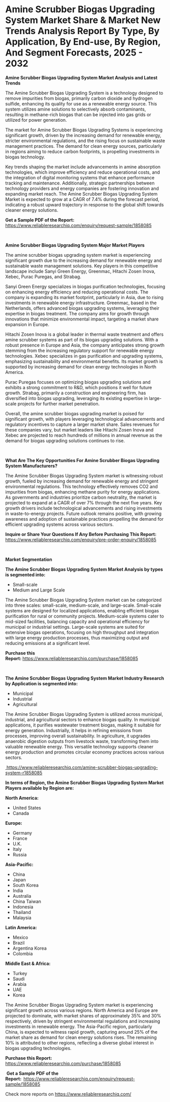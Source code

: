 <p><h1>Amine Scrubber Biogas Upgrading System Market Share & Market New Trends Analysis Report By Type, By Application, By End-use, By Region, And Segment Forecasts, 2025 - 2032</h1></p><p><strong>Amine Scrubber Biogas Upgrading System Market Analysis and Latest Trends</strong></p>
<p><p>The Amine Scrubber Biogas Upgrading System is a technology designed to remove impurities from biogas, primarily carbon dioxide and hydrogen sulfide, enhancing its quality for use as a renewable energy source. This system utilizes amine solutions to selectively absorb contaminants, resulting in methane-rich biogas that can be injected into gas grids or utilized for power generation. </p><p>The market for Amine Scrubber Biogas Upgrading Systems is experiencing significant growth, driven by the increasing demand for renewable energy, stricter environmental regulations, and the rising focus on sustainable waste management practices. The demand for clean energy sources, particularly in regions aiming to reduce carbon footprints, is propelling investments in biogas technology. </p><p>Key trends shaping the market include advancements in amine absorption technologies, which improve efficiency and reduce operational costs, and the integration of digital monitoring systems that enhance performance tracking and maintenance. Additionally, strategic partnerships between technology providers and energy companies are fostering innovation and expanding market reach. The Amine Scrubber Biogas Upgrading System Market is expected to grow at a CAGR of 7.4% during the forecast period, indicating a robust upward trajectory in response to the global shift towards cleaner energy solutions.</p></p>
<p><strong>Get a Sample PDF of the Report:&nbsp;</strong> <a href="https://www.reliableresearchiq.com/enquiry/request-sample/1858085?utm_campaign=2797&utm_medium=2&utm_source=Github&utm_content=ia&utm_term=28022025&utm_id=amine-scrubber-biogas-upgrading-system">https://www.reliableresearchiq.com/enquiry/request-sample/1858085</a></p>
<p>&nbsp;</p>
<p><strong>Amine Scrubber Biogas Upgrading System Major Market Players</strong></p>
<p><p>The amine scrubber biogas upgrading system market is experiencing significant growth due to the increasing demand for renewable energy and sustainable waste management solutions. Key players in this competitive landscape include Sanyi Green Energy, Greenmac, Hitachi Zosen Inova, Xebec, Purac Puregas, and Strabag.</p><p>Sanyi Green Energy specializes in biogas purification technologies, focusing on enhancing energy efficiency and reducing operational costs. The company is expanding its market footprint, particularly in Asia, due to rising investments in renewable energy infrastructure. Greenmac, based in the Netherlands, offers advanced biogas upgrading systems, leveraging their expertise in biogas treatment. The company aims for growth through innovations that minimize environmental impact, targeting a market share expansion in Europe.</p><p>Hitachi Zosen Inova is a global leader in thermal waste treatment and offers amine scrubber systems as part of its biogas upgrading solutions. With a robust presence in Europe and Asia, the company anticipates strong growth stemming from the increasing regulatory support for renewable energy technologies. Xebec specializes in gas purification and upgrading systems, emphasizing sustainability and environmental benefits. Its market growth is supported by increasing demand for clean energy technologies in North America.</p><p>Purac Puregas focuses on optimizing biogas upgrading solutions and exhibits a strong commitment to R&D, which positions it well for future growth. Strabag, primarily a construction and engineering firm, has diversified into biogas upgrading, leveraging its existing expertise in large-scale projects for further market penetration.</p><p>Overall, the amine scrubber biogas upgrading market is poised for significant growth, with players leveraging technological advancements and regulatory incentives to capture a larger market share. Sales revenues for these companies vary, but market leaders like Hitachi Zosen Inova and Xebec are projected to reach hundreds of millions in annual revenue as the demand for biogas upgrading solutions continues to rise.</p></p>
<p>&nbsp;</p>
<p><strong>What Are The Key Opportunities For Amine Scrubber Biogas Upgrading System Manufacturers?</strong></p>
<p><p>The Amine Scrubber Biogas Upgrading System market is witnessing robust growth, fueled by increasing demand for renewable energy and stringent environmental regulations. This technology effectively removes CO2 and impurities from biogas, enhancing methane purity for energy applications. As governments and industries prioritize carbon neutrality, the market is projected to expand at a CAGR of over 7% through the next five years. Key growth drivers include technological advancements and rising investments in waste-to-energy projects. Future outlook remains positive, with growing awareness and adoption of sustainable practices propelling the demand for efficient upgrading systems across various sectors.</p></p>
<p><strong>Inquire or Share Your Questions If Any Before Purchasing This Report:</strong> <a href="https://www.reliableresearchiq.com/enquiry/pre-order-enquiry/1858085?utm_campaign=2797&utm_medium=2&utm_source=Github&utm_content=ia&utm_term=28022025&utm_id=amine-scrubber-biogas-upgrading-system">https://www.reliableresearchiq.com/enquiry/pre-order-enquiry/1858085</a></p>
<p>&nbsp;</p>
<p><strong>Market Segmentation</strong></p>
<p><strong>The Amine Scrubber Biogas Upgrading System Market Analysis by types is segmented into:</strong></p>
<p><ul><li>Small-scale</li><li>Medium and Large Scale</li></ul></p>
<p><p>The Amine Scrubber Biogas Upgrading System market can be categorized into three scales: small-scale, medium-scale, and large-scale. Small-scale systems are designed for localized applications, enabling efficient biogas purification for rural or community projects. Medium-scale systems cater to mid-sized facilities, balancing capacity and operational efficiency for municipal or industrial settings. Large-scale systems are suited for extensive biogas operations, focusing on high throughput and integration with large energy production processes, thus maximizing output and reducing emissions at a significant level.</p></p>
<p><strong>Purchase this Report:&nbsp;</strong><a href="https://www.reliableresearchiq.com/purchase/1858085?utm_campaign=2797&utm_medium=2&utm_source=Github&utm_content=ia&utm_term=28022025&utm_id=amine-scrubber-biogas-upgrading-system">https://www.reliableresearchiq.com/purchase/1858085</a></p>
<p>&nbsp;</p>
<p><strong>The Amine Scrubber Biogas Upgrading System Market Industry Research by Application is segmented into:</strong></p>
<p><ul><li>Municipal</li><li>Industrial</li><li>Agricultural</li></ul></p>
<p><p>The Amine Scrubber Biogas Upgrading System is utilized across municipal, industrial, and agricultural sectors to enhance biogas quality. In municipal applications, it purifies wastewater treatment biogas, making it suitable for energy generation. Industrially, it helps in refining emissions from processes, improving overall sustainability. In agriculture, it upgrades anaerobic digestion outputs from livestock waste, transforming them into valuable renewable energy. This versatile technology supports cleaner energy production and promotes circular economy practices across various sectors.</p></p>
<p><a href="https://www.reliableresearchiq.com/amine-scrubber-biogas-upgrading-system-r1858085?utm_campaign=2797&utm_medium=2&utm_source=Github&utm_content=ia&utm_term=28022025&utm_id=amine-scrubber-biogas-upgrading-system">&nbsp;https://www.reliableresearchiq.com/amine-scrubber-biogas-upgrading-system-r1858085</a></p>
<p><strong>In terms of Region, the Amine Scrubber Biogas Upgrading System Market Players available by Region are:</strong></p>
<p>
    <p> <strong> North America: </strong>
        <ul>
            <li>United States</li>
            <li>Canada</li>
        </ul>
        </p> 
    <p> <strong> Europe: </strong>
        <ul>
            <li>Germany</li>
            <li>France</li>
            <li>U.K.</li>
            <li>Italy</li>
            <li>Russia</li>
        </ul>
        </p> 
    <p> <strong> Asia-Pacific: </strong>
        <ul>
            <li>China</li>
            <li>Japan</li>
            <li>South Korea</li>
            <li>India</li>
            <li>Australia</li>
            <li>China Taiwan</li>
            <li>Indonesia</li>
            <li>Thailand</li>
            <li>Malaysia</li>
        </ul>
        </p> 
    <p> <strong> Latin America: </strong>
        <ul>
            <li>Mexico</li>
            <li>Brazil</li>
            <li>Argentina Korea</li>
            <li>Colombia</li>
        </ul>
        </p> 
    <p> <strong> Middle East & Africa: </strong>
        <ul>
            <li>Turkey</li>
            <li>Saudi</li>
            <li>Arabia</li>
            <li>UAE</li>
            <li>Korea</li>
        </ul>
    </p>
    </p>
<p><p>The Amine Scrubber Biogas Upgrading System market is experiencing significant growth across various regions. North America and Europe are projected to dominate, with market shares of approximately 35% and 30% respectively, driven by stringent environmental regulations and increasing investments in renewable energy. The Asia-Pacific region, particularly China, is expected to witness rapid growth, capturing around 25% of the market share as demand for clean energy solutions rises. The remaining 10% is attributed to other regions, reflecting a diverse global interest in biogas upgrading technologies.</p></p>
<p><strong>Purchase this Report: </strong><a href="https://www.reliableresearchiq.com/purchase/1858085?utm_campaign=2797&utm_medium=2&utm_source=Github&utm_content=ia&utm_term=28022025&utm_id=amine-scrubber-biogas-upgrading-system">https://www.reliableresearchiq.com/purchase/1858085</a></p>
<p>&nbsp;<strong>Get a Sample PDF of the Report:&nbsp;&nbsp;</strong><a href="https://www.reliableresearchiq.com/enquiry/request-sample/1858085?utm_campaign=2797&utm_medium=2&utm_source=Github&utm_content=ia&utm_term=28022025&utm_id=amine-scrubber-biogas-upgrading-system">https://www.reliableresearchiq.com/enquiry/request-sample/1858085</a></p>
<p><strong></strong></p>
<p>Check more reports on <a href="https://www.reliableresearchiq.com/?utm_campaign=2797&utm_medium=2&utm_source=Github&utm_content=ia&utm_term=28022025&utm_id=amine-scrubber-biogas-upgrading-system">https://www.reliableresearchiq.com/</a></p>